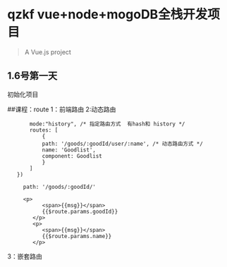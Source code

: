 # qzkf  vue+node+mogoDB全栈开发项目

> A Vue.js project
##   1.6号第一天
初始化项目

##课程：route
1：前端路由
2:动态路由
 ```export default new Router({
        mode:"history", /* 指定路由方式  有hash和 history */
        routes: [
            {
            path: '/goods/:goodId/user/:name', /* 动态路由方式 */
            name: 'Goodlist',
            component: Goodlist
            }
        ]
    })
```
```
     path: '/goods/:goodId/'
```
```
     <p>
           <span>{{msg}}</span>
           {{$route.params.goodId}}
        </p>
        <p>
           <span>{{msg}}</span>
           {{$route.params.name}}
        </p>
```
3：嵌套路由


